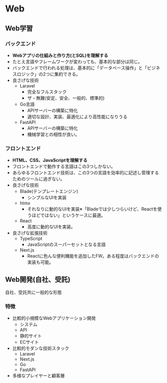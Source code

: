 # Web

## Web学習
### バックエンド
* **Webアプリの仕組みと作り方(とSQL)を理解する**
* たとえ言語やフレームワークが変わっても、基本的な部分は同じ。
* バックエンドで行われる処理は、基本的に「データベース操作」と「ビジネスロジック」の2つに集約できる。
* 良さげな技術
    * Laravel
        * 完全なフルスタック
        * ザ・無難(安定、安全、一般的、標準的)
    * Go言語
        * APIサーバーの構築に特化
        * 適切な設計、実装、最適化により高性能になりうる
    * FastAPI
        * APIサーバーの構築に特化
        * 機械学習との相性が良い。
### フロントエンド
* **HTML、CSS、JavaScriptを理解する**
* フロントエンドで動作する言語はこの3つしかない。
* あらゆるフロントエンド技術は、この3つの言語を効率的に記述し管理するためのツールに過ぎない。
* 良さげな技術
    * Blade(テンプレートエンジン)
        * シンプルなUIを実装
    * htmx
        * それなりに動的なUIを実装※「Bladeでは少しつらいけど、Reactを使うほどではない」というケースに最適。
    * React
        * 高度に動的なUIを実装。
* 良さげな拡張技術
    * TypeScript
        * JavaScriptのスーパーセットとなる言語
    * Next.js
        * Reactに色んな便利機能を追加したFW。ある程度はバックエンドの実装も可能。

## Web開発(自社、受託)
自社、受託共に一般的な形態
### 特徴
* 比較的小規模なWebアプリケーション開発
    * システム
    * API
    * 静的サイト
    * ECサイト
* 比較的モダンな技術スタック
    * Laravel
    * Next.js
    * Go
    * FastAPI
* 多様なプレイヤーと顧客層
